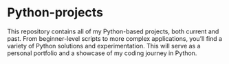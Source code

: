 # Python-projects
This repository contains all of my Python-based projects, both current and past. From beginner-level scripts to more complex applications, you’ll find a variety of Python solutions and experimentation. This will serve as a personal portfolio and a showcase of my coding journey in Python.
